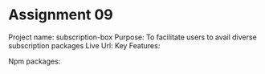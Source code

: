 # Assignment 09

Project name: subscription-box
Purpose: To facilitate users to avail diverse subscription packages
Live Url:
Key Features:

Npm packages:
